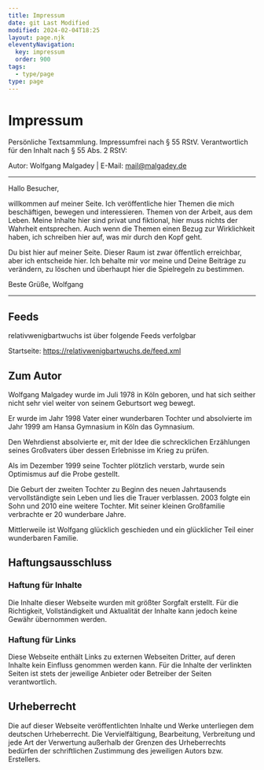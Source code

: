```yaml
---
title: Impressum
date: git Last Modified
modified: 2024-02-04T18:25
layout: page.njk
eleventyNavigation:
  key: impressum
  order: 900
tags:
  - type/page
type: page
---
```


# Impressum

Persönliche Textsammlung. Impressumfrei nach § 55 RStV. Verantwortlich für den Inhalt nach § 55 Abs. 2 RStV:

Autor: Wolfgang Malgadey | E-Mail: mail@malgadey.de

----

Hallo Besucher,

willkommen auf meiner Seite. Ich veröffentliche hier Themen die mich beschäftigen, bewegen und interessieren. Themen von der Arbeit, aus dem Leben. Meine Inhalte hier sind privat und fiktional, hier muss nichts der Wahrheit entsprechen. Auch wenn die Themen einen Bezug zur Wirklichkeit haben, ich schreiben hier auf, was mir durch den Kopf geht.

Du bist hier auf meiner Seite. Dieser Raum ist zwar öffentlich erreichbar, aber ich entscheide hier. Ich behalte mir vor meine und Deine Beiträge zu verändern, zu löschen und überhaupt hier die Spielregeln zu bestimmen.

Beste Grüße,
Wolfgang

----

## Feeds
relativwenigbartwuchs ist über folgende Feeds verfolgbar

Startseite: https://relativwenigbartwuchs.de/feed.xml

## Zum Autor
Wolfgang Malgadey wurde im Juli 1978 in Köln geboren, und hat sich seither nicht sehr viel weiter von seinem Geburtsort weg bewegt.

Er wurde im Jahr 1998 Vater einer wunderbaren Tochter und absolvierte im Jahr 1999 am Hansa Gymnasium in Köln das Gymnasium.

Den Wehrdienst absolvierte er, mit der Idee die schrecklichen Erzählungen seines Großvaters über dessen Erlebnisse im Krieg zu prüfen.

Als im Dezember 1999 seine Tochter plötzlich verstarb, wurde sein Optimismus auf die Probe gestellt.

Die Geburt der zweiten Tochter zu Beginn des neuen Jahrtausends vervollständigte sein Leben und lies die Trauer verblassen. 2003 folgte ein Sohn und 2010 eine weitere Tochter. Mit seiner kleinen Großfamilie verbrachte er 20 wunderbare Jahre.

Mittlerweile ist Wolfgang glücklich geschieden und ein glücklicher Teil einer wunderbaren Familie.


## Haftungsausschluss

### Haftung für Inhalte
Die Inhalte dieser Webseite wurden mit größter Sorgfalt erstellt. Für die Richtigkeit, Vollständigkeit und Aktualität der Inhalte kann jedoch keine Gewähr übernommen werden.

### Haftung für Links
Diese Webseite enthält Links zu externen Webseiten Dritter, auf deren Inhalte kein Einfluss genommen werden kann. Für die Inhalte der verlinkten Seiten ist stets der jeweilige Anbieter oder Betreiber der Seiten verantwortlich.

## Urheberrecht
Die auf dieser Webseite veröffentlichten Inhalte und Werke unterliegen dem deutschen Urheberrecht. Die Vervielfältigung, Bearbeitung, Verbreitung und jede Art der Verwertung außerhalb der Grenzen des Urheberrechts bedürfen der schriftlichen Zustimmung des jeweiligen Autors bzw. Erstellers.
